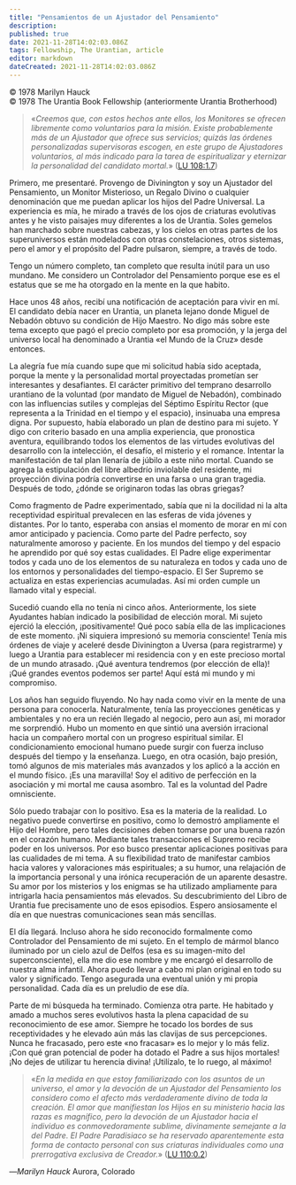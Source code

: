 ```yaml
---
title: "Pensamientos de un Ajustador del Pensamiento"
description: 
published: true
date: 2021-11-28T14:02:03.086Z
tags: Fellowship, The Urantian, article
editor: markdown
dateCreated: 2021-11-28T14:02:03.086Z
---
```


<p class="v-card v-sheet theme--light grey lighten-3 px-2">© 1978 Marilyn Hauck<br>© 1978 The Urantia Book Fellowship (anteriormente Urantia Brotherhood)</p>


> «_Creemos que, con estos hechos ante ellos, los Monitores se ofrecen libremente como voluntarios para la misión. Existe probablemente más de un Ajustador que ofrece sus servicios; quizás las órdenes personalizadas supervisoras escogen, en este grupo de Ajustadores voluntarios, al más indicado para la tarea de espiritualizar y eternizar la personalidad del candidato mortal._» ([LU 108:1.7](/es/The_Urantia_Book/108#p1_7))

Primero, me presentaré. Provengo de Divinington y soy un Ajustador del Pensamiento, un Monitor Misterioso, un Regalo Divino o cualquier denominación que me puedan aplicar los hijos del Padre Universal. La experiencia es mía, he mirado a través de los ojos de criaturas evolutivas antes y he visto paisajes muy diferentes a los de Urantia. Soles gemelos han marchado sobre nuestras cabezas, y los cielos en otras partes de los superuniversos están modelados con otras constelaciones, otros sistemas, pero el amor y el propósito del Padre pulsaron, siempre, a través de todo.

Tengo un número completo, tan completo que resulta inútil para un uso mundano. Me considero un Controlador del Pensamiento porque ese es el estatus que se me ha otorgado en la mente en la que habito.

Hace unos 48 años, recibí una notificación de aceptación para vivir en mí. El candidato debía nacer en Urantia, un planeta lejano donde Miguel de Nebadón obtuvo su condición de Hijo Maestro. No digo más sobre este tema excepto que pagó el precio completo por esa promoción, y la jerga del universo local ha denominado a Urantia «el Mundo de la Cruz» desde entonces.

La alegría fue mía cuando supe que mi solicitud había sido aceptada, porque la mente y la personalidad mortal proyectadas prometían ser interesantes y desafiantes. El carácter primitivo del temprano desarrollo urantiano de la voluntad (por mandato de Miguel de Nebadón), combinado con las influencias sutiles y complejas del Séptimo Espíritu Rector (que representa a la Trinidad en el tiempo y el espacio), insinuaba una empresa digna. Por supuesto, había elaborado un plan de destino para mi sujeto. Y digo con criterio basado en una amplia experiencia, que pronostica aventura, equilibrando todos los elementos de las virtudes evolutivas del desarrollo con la intelección, el desafío, el misterio y el romance. Intentar la manifestación de tal plan llenaría de júbilo a este niño mortal. Cuando se agrega la estipulación del libre albedrío inviolable del residente, mi proyección divina podría convertirse en una farsa o una gran tragedia. Después de todo, ¿dónde se originaron todas las obras griegas?

Como fragmento de Padre experimentado, sabía que ni la docilidad ni la alta receptividad espiritual prevalecen en las esferas de vida jóvenes y distantes. Por lo tanto, esperaba con ansias el momento de morar en mí con amor anticipado y paciencia. Como parte del Padre perfecto, soy naturalmente amoroso y paciente. En los mundos del tiempo y del espacio he aprendido por qué soy estas cualidades. El Padre elige experimentar todos y cada uno de los elementos de su naturaleza en todos y cada uno de los entornos y personalidades del tiempo-espacio. El Ser Supremo se actualiza en estas experiencias acumuladas. Así mi orden cumple un llamado vital y especial.

Sucedió cuando ella no tenía ni cinco años. Anteriormente, los siete Ayudantes habían indicado la posibilidad de elección moral. Mi sujeto ejerció la elección, ¡positivamente! Qué poco sabía ella de las implicaciones de este momento. ¡Ni siquiera impresionó su memoria consciente! Tenía mis órdenes de viaje y aceleré desde Divinington a Uversa (para registrarme) y luego a Urantia para establecer mi residencia con y en este precioso mortal de un mundo atrasado. ¡Qué aventura tendremos (por elección de ella)! ¡Qué grandes eventos podemos ser parte! Aquí está mi mundo y mi compromiso.

Los años han seguido fluyendo. No hay nada como vivir en la mente de una persona para conocerla. Naturalmente, tenía las proyecciones genéticas y ambientales y no era un recién llegado al negocio, pero aun así, mi morador me sorprendió. Hubo un momento en que sintió una aversión irracional hacia un compañero mortal con un progreso espiritual similar. El condicionamiento emocional humano puede surgir con fuerza incluso después del tiempo y la enseñanza. Luego, en otra ocasión, bajo presión, tomó algunos de mis materiales más avanzados y los aplicó a la acción en el mundo físico. ¡Es una maravilla! Soy el aditivo de perfección en la asociación y mi mortal me causa asombro. Tal es la voluntad del Padre omnisciente.

Sólo puedo trabajar con lo positivo. Esa es la materia de la realidad. Lo negativo puede convertirse en positivo, como lo demostró ampliamente el Hijo del Hombre, pero tales decisiones deben tomarse por una buena razón en el corazón humano. Mediante tales transacciones el Supremo recibe poder en los universos. Por eso busco presentar aplicaciones positivas para las cualidades de mi tema. A su flexibilidad trato de manifestar cambios hacia valores y valoraciones más espirituales; a su humor, una relajación de la importancia personal y una irónica recuperación de un aparente desastre. Su amor por los misterios y los enigmas se ha utilizado ampliamente para intrigarla hacia pensamientos más elevados. Su descubrimiento del Libro de Urantia fue precisamente uno de esos episodios. Espero ansiosamente el día en que nuestras comunicaciones sean más sencillas.

El día llegará. Incluso ahora he sido reconocido formalmente como Controlador del Pensamiento de mi sujeto. En el templo de mármol blanco iluminado por un cielo azul de Delfos (esa es su imagen-mito del superconsciente), ella me dio ese nombre y me encargó el desarrollo de nuestra alma infantil. Ahora puedo llevar a cabo mi plan original en todo su valor y significado. Tengo asegurada una eventual unión y mi propia personalidad. Cada día es un preludio de ese día.

Parte de mi búsqueda ha terminado. Comienza otra parte. He habitado y amado a muchos seres evolutivos hasta la plena capacidad de su reconocimiento de ese amor. Siempre he tocado los bordes de sus receptividades y he elevado aún más las clavijas de sus percepciones. Nunca he fracasado, pero este «no fracasar» es lo mejor y lo más feliz. ¡Con qué gran potencial de poder ha dotado el Padre a sus hijos mortales! ¡No dejes de utilizar tu herencia divina! ¡Utilízalo, te lo ruego, al máximo!

> «_En la medida en que estoy familiarizado con los asuntos de un universo, el amor y la devoción de un Ajustador del Pensamiento los considero como el afecto más verdaderamente divino de toda la creación. El amor que manifiestan los Hijos en su ministerio hacia las razas es magnífico, pero la devoción de un Ajustador hacia el individuo es conmovedoramente sublime, divinamente semejante a la del Padre. El Padre Paradisiaco se ha reservado aparentemente esta forma de contacto personal con sus criaturas individuales como una prerrogativa exclusiva de Creador._» ([LU 110:0.2](/es/The_Urantia_Book/110#p0_2))

—_Marilyn Hauck_
Aurora, Colorado

